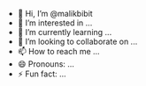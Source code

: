 - 👋 Hi, I’m @malikbibit
- 👀 I’m interested in ...
- 🌱 I’m currently learning ...
- 💞️ I’m looking to collaborate on ...
- 📫 How to reach me ...
- 😄 Pronouns: ...
- ⚡ Fun fact: ...

<!---
malikbibit/malikbibit is a ✨ special ✨ repository because its `README.md` (this file) appears on your GitHub profile.
You can click the Preview link to take a look at your changes.
--->
